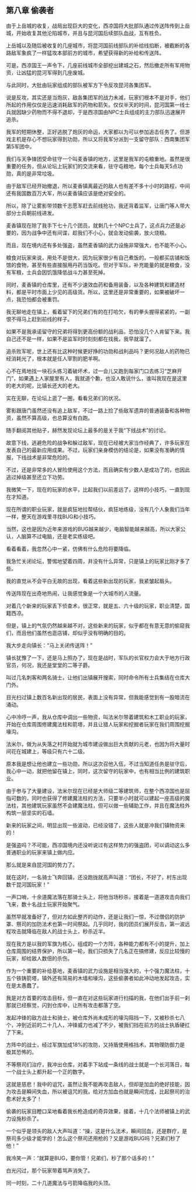 ## 第八章 偷袭者

由于上岳城的收复，战局出现巨大的变化，西凉国将大批部队通过传送阵传到上岳城，开始收复其他沦陷城市，并且与昆河国后续部队血战，互有胜负。

上岳城以及随后被收复的几座城市，将昆河国前线部队的补给线掐断，被截断的各路敌军象疯了一样猛攻本部前方的城市，希望获得新的补给和传送阵。

可是，西凉国王一声令下，几座前线城市全部挖出建城之石，然后撤走所有军用物资，让凶猛的昆河军得到几座废城。

与此同时，大批由玩家组成的部队被军方下令反攻昆河各集团军。

说是反攻，其实还是当炮灰，敌各集团军的战力未减，玩家们根本不是对手，他们所起的作用仅仅是迅速消耗敌军的药物和箭矢。仅仅半天的时间，昆河国第一线士兵就因缺少药物而不得不退却，于是西凉国由NPC士兵组成的主力部队迅速展开追杀。

我军的短期休整，正好逃脱了炮灰的命运，大家都以为可以参加追击任务了。但游戏主机是存心不想玩家得到功勋，所以又将我军分派到一支留守部队：西南集团军第5军团中。

我们与天争锋团受命驻守一个叫麦香镇的地方，这里是我军的屯粮重地。虽然是很重要的任务，但从论坛上玩家们的交流来看，驻守屯粮地，每个士兵每天5点功勋，真的是非常垃圾。

由于敌军已经开始撤退，所以麦香镇离最近的敌人也有差不多十小时的路程，中间还有我国数百万大军，所以麦香镇应该是绝对安全的。

所以，除了让雾影带领数千志愿军赶去前线抢功，我还背着监军，让唐门等人带大部分士兵朝前线进发。

麦香镇现在除了我手下七十几个团员，就剩几十个NPC士兵了，这点兵力还是必要的，因为战争中还有间谍，趁我们不小心，就会发动偷袭，放火烧粮。

而且，现在境内还有多处强盗，虽然麦香镇的武力设施非常强大，也不能不小心。

粮食对玩家来说，用处不是很大，因为玩家很少有自己煮饭的，一般都买店铺和饭馆的食物，甚至有些直接服用丹药当饭吃。但对于军队，补充能量的就是粮食，没有军粮，士兵会因饥饿降低战斗力甚至死掉。

同时，麦香镇的仓库里，还有不少速效血药和备用装备，以及各种建筑和建造材料，都是平时市面上少见的高级货。所以，这里还是非常重要的，如果被破坏一点，我恐怕都会被重罚。

我无聊地走在镇上，看着留下的兄弟们有的在打哈欠，有的拳头握得紧紧的，一副恨不得马上赶到前线的样子。

如果不是我承诺留守的兄弟将得到更高份额的战利品，恐怕没几个人肯留下来。我自己还不是一样，如果不是监军时时刻刻都在找我，我早就溜了。

追杀败军呢，世上还有比这种时候更好挣的功勋和战利品吗？更何况敌人的药物已经消耗光了，根本就是任人宰割的肥羊啊。

心不在焉地找一块石头练习着破坏术，过一会儿又跑到每家门口去练习“芝麻开门”，如果遇上人家屋里有人，我就道个歉，也没人敢说什么，谁叫我现在是这里的老大的呢，比镇长还大的老大。

实在无聊，在论坛上逛了一圈，看看兄弟们的状况。

雾影跟唐门虽然还没有追上敌军，不过一路上捡了些敌军遗弃的普通装备和各种物资，虽然不算高级，也总算没有白跑。

随手翻阅其他贴子，赫然发现论坛上最多的是关于我“下线战术”的讨论。

故意下线，逃避危险的战争和躲过敌军，现在已经被大家当作经典了，许多玩家在发表自己的最新应用成果。不过，玩家们亲身模仿的结论是，如果没有准确的情报，下线战术是非常危险的。

不过，还是非常多的人冒险使用这个方法，而且确实有少数人是成功了的，也因此逃过掉级甚至还立下功劳。

我微笑一下，现在的玩家的水平，比起我们以前差远了，这样的小技巧，一直到现在才知道。

现在所谓的职业玩家，就是疯狂地拉帮结伙，疯狂地练级，没有几个人象我们当年一样，整天在游戏里寻找BUG和小技巧。

当然，这也是因为近年来游戏的BUG越来越少，电脑智能越来越高，所以大家公认，人脑算不过电脑，还是老实练级吧。

看着看着，我忽然心中一紧，仿佛有什么危险将要降临。

我急忙关闭论坛，警惕地望着四周，并没有什么异常，只是镇上的玩家比刚才多了些。

我的直觉从不会平白无故的出现，看着这些新出现的玩家，我紧皱起眉头。

传送阵现在出奇地热闹，让我感觉象是一个大城市的人流量。

对着几个新来的玩家丢下侦查术，很正常，就是五、六十级的玩家，职业清楚，国籍西凉。

但是，镇上的气氛仍然越来越不对，这些新来的玩家，似乎都在有意无意的偷窥我们，而且他们虽然也逛店铺，却似乎没有明确的目的。

我大步走向镇长：“马上关闭传送阵！”

镇长犹豫了一下，还是马上照办了，现在是战时，军队的长官权力会大于地方行政官员，何况，我还是堂堂的二等子爵。

叫过几名刺客和两名骑士，让他们出镇展开搜索，同时命令所有士兵集结在仓库大门外。

目光扫过镇上数百名新出现的居民，表面上没有异常，但我能感觉到有一股暗流在涌动。

心中冷哼一声，我从仓库中调出一些物资，叫法米尔带着建筑和木工职业的玩家，开始在仓库周围修建魔法柱和箭塔，并且让猎人玩家和挖掘者玩家在我们周围挖掘壕沟。

法米尔，做为从失落之村开始就为城市建设做出巨大贡献的元老，也因为将大量时间花在城建上，等级只有六十二级。

原本我是想让他也建立一些功勋，所以这次召他入伍，不过当知道任务是驻守后，我心中一动，就把他留在镇上，同时，这次留守的玩家中，也有相当比例的建筑职业。

由于参与了大量建设，法米尔现在已经是大师级二等建筑师，在整个西凉国也是屈指可数的，同时也获得了修建魔法柱的方法，只要半小时就可以建起一座高级的魔法柱，其他建筑玩家虽然不会建魔法柱，但可以做一些辅助工作，并且在魔法柱外构筑一层坚实的石墙。

新来的玩家之间，明显出现一些波动，已经没错了，这些人就是冲我们镇物资来的！

是强盗吗？不可能，西凉国境内还没听说过有这样势力的强盗团，可以调动这么多普通职业的玩家来镇上做内应。

那么就是来自昆河国的势力了。

就在这时，一名骑士飞奔回镇，还没跑拢就高声叫道：“团长，不好了，村东出现数千昆河国玩家！”

一声口哨，十余道魔法落在那骑士头上，将他当场秒杀，接着是一道道攻击向我们飞来，数十名战士玩家开始聚气。

虽然早就准备好了，但对方如此整齐的动作，还是让我们一惊，不过僧侣的防护罩、祭司的加防法术也第一时间祭起。几乎同时，我的团员们展开反击，第一波远程攻击就降临在敌人的战士头上，秒杀近半。

现在我方是以我的军旗为核心，组成的一个方阵，各种能力都有不小的提升，加上仓库周围的结界保护，所以第一轮，我们只损失了几名正在搞修建，反应比较慢的玩家，却给敌人数倍的杀伤。

作为一个重要的补给基地，麦香镇的武力设施是相当强大的，十个强力魔法柱，十五个铁铸箭塔，镇外还有简易的木墙和壕沟，这些偷袭者如此冲动地发起攻击，实在是太愚蠢了。

我是对方首要的攻击目标，但一直在对这些玩家进行扫描的我，在他们出手前一刹那就已经察觉，闪到仓库中，让所有攻击都落了空。

发起冲锋的敌方战士和骑士，被仓库外尚未成形的壕沟阻挡一下，又被秒杀七八个，冲到近前的二十几人，冲锋威力也减了不少，被我们挡在前方的战士执盾硬扛了下来。

方阵中的战士，经过军旗加成18%的攻防，又持盾使用格挡术，其物理防御力是极其恐怖的。

不等祭司们治疗，我冲出仓库，对着手下站成一条线的战士就是一个长河落日，每一个战士头上都升起一个正的数字。

这就是慈悲！我中的诅咒，虽然让我不能再攻击敌人，但却是加血的绝好技能，因为攻击是瞬间失血，所以被诅咒的我，给对方加血也就是瞬间完成，比起祭司的治愈术好太多了！

偷袭的玩家目瞪口呆地看着我长枪造成的奇异效果，接着，十几个法师被镇上的武力设施秒杀了。

一个似乎是领头的敌人大声叫道：“操，这是什么法术，瞬间回血，还是群疗，是祭司多少级才能学的！怎么这个祭司还用枪的？又是游戏BUG吗？兄弟们秒了他！”

我冷笑一声：“就算是BUG，要你管！兄弟们，秒了那个话多的！”

白光闪过，那个玩家带着骂声消失了。

同一时刻，二十几道魔法与弓箭降临我的头顶。

